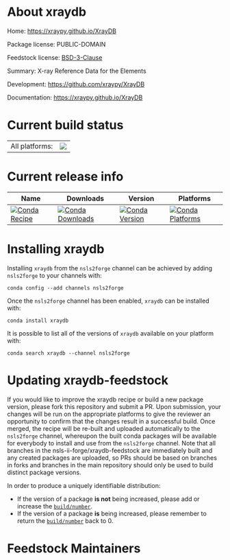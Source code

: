 About xraydb
============

Home: https://xraypy.github.io/XrayDB

Package license: PUBLIC-DOMAIN

Feedstock license: [BSD-3-Clause](https://github.com/nsls-ii-forge/xraydb-feedstock/blob/master/LICENSE.txt)

Summary: X-ray Reference Data for the Elements

Development: https://github.com/xraypy/XrayDB

Documentation: https://xraypy.github.io/XrayDB

Current build status
====================


<table><tr><td>All platforms:</td>
    <td>
      <a href="https://dev.azure.com/nsls2forge/nsls2forge/_build/latest?definitionId=89&branchName=master">
        <img src="https://dev.azure.com/nsls2forge/nsls2forge/_apis/build/status/xraydb-feedstock?branchName=master">
      </a>
    </td>
  </tr>
</table>

Current release info
====================

| Name | Downloads | Version | Platforms |
| --- | --- | --- | --- |
| [![Conda Recipe](https://img.shields.io/badge/recipe-xraydb-green.svg)](https://anaconda.org/nsls2forge/xraydb) | [![Conda Downloads](https://img.shields.io/conda/dn/nsls2forge/xraydb.svg)](https://anaconda.org/nsls2forge/xraydb) | [![Conda Version](https://img.shields.io/conda/vn/nsls2forge/xraydb.svg)](https://anaconda.org/nsls2forge/xraydb) | [![Conda Platforms](https://img.shields.io/conda/pn/nsls2forge/xraydb.svg)](https://anaconda.org/nsls2forge/xraydb) |

Installing xraydb
=================

Installing `xraydb` from the `nsls2forge` channel can be achieved by adding `nsls2forge` to your channels with:

```
conda config --add channels nsls2forge
```

Once the `nsls2forge` channel has been enabled, `xraydb` can be installed with:

```
conda install xraydb
```

It is possible to list all of the versions of `xraydb` available on your platform with:

```
conda search xraydb --channel nsls2forge
```




Updating xraydb-feedstock
=========================

If you would like to improve the xraydb recipe or build a new
package version, please fork this repository and submit a PR. Upon submission,
your changes will be run on the appropriate platforms to give the reviewer an
opportunity to confirm that the changes result in a successful build. Once
merged, the recipe will be re-built and uploaded automatically to the
`nsls2forge` channel, whereupon the built conda packages will be available for
everybody to install and use from the `nsls2forge` channel.
Note that all branches in the nsls-ii-forge/xraydb-feedstock are
immediately built and any created packages are uploaded, so PRs should be based
on branches in forks and branches in the main repository should only be used to
build distinct package versions.

In order to produce a uniquely identifiable distribution:
 * If the version of a package **is not** being increased, please add or increase
   the [``build/number``](https://conda.io/docs/user-guide/tasks/build-packages/define-metadata.html#build-number-and-string).
 * If the version of a package **is** being increased, please remember to return
   the [``build/number``](https://conda.io/docs/user-guide/tasks/build-packages/define-metadata.html#build-number-and-string)
   back to 0.

Feedstock Maintainers
=====================



